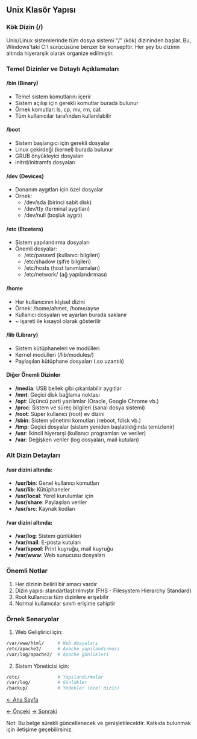 

## Unix Klasör Yapısı

### Kök Dizin (/)
Unix/Linux sistemlerinde tüm dosya sistemi "/" (kök) dizininden başlar. Bu, Windows'taki C:\ sürücüsüne benzer bir konsepttir. Her şey bu dizinin altında hiyerarşik olarak organize edilmiştir.

### Temel Dizinler ve Detaylı Açıklamaları

#### /bin (Binary)
- Temel sistem komutlarını içerir
- Sistem açılışı için gerekli komutlar burada bulunur
- Örnek komutlar: ls, cp, mv, rm, cat
- Tüm kullanıcılar tarafından kullanılabilir

#### /boot
- Sistem başlangıcı için gerekli dosyalar
- Linux çekirdeği (kernel) burada bulunur
- GRUB önyükleyici dosyaları
- initrd/initramfs dosyaları

#### /dev (Devices)
- Donanım aygıtları için özel dosyalar
- Örnek: 
  - /dev/sda (birinci sabit disk)
  - /dev/tty (terminal aygıtları)
  - /dev/null (boşluk aygıtı)

#### /etc (Etcetera)
- Sistem yapılandırma dosyaları
- Önemli dosyalar:
  - /etc/passwd (kullanıcı bilgileri)
  - /etc/shadow (şifre bilgileri)
  - /etc/hosts (host tanımlamaları)
  - /etc/network/ (ağ yapılandırması)

#### /home
- Her kullanıcının kişisel dizini
- Örnek: /home/ahmet, /home/ayse
- Kullanıcı dosyaları ve ayarları burada saklanır
- ~ işareti ile kısayol olarak gösterilir

#### /lib (Library)
- Sistem kütüphaneleri ve modülleri
- Kernel modülleri (/lib/modules/)
- Paylaşılan kütüphane dosyaları (.so uzantılı)

#### Diğer Önemli Dizinler
- **/media**: USB bellek gibi çıkarılabilir aygıtlar
- **/mnt**: Geçici disk bağlama noktası
- **/opt**: Üçüncü parti yazılımlar (Oracle, Google Chrome vb.)
- **/proc**: Sistem ve süreç bilgileri (sanal dosya sistemi)
- **/root**: Süper kullanıcı (root) ev dizini
- **/sbin**: Sistem yönetimi komutları (reboot, fdisk vb.)
- **/tmp**: Geçici dosyalar (sistem yeniden başlatıldığında temizlenir)
- **/usr**: İkincil hiyerarşi (kullanıcı programları ve veriler)
- **/var**: Değişken veriler (log dosyaları, mail kutuları)

### Alt Dizin Detayları

#### /usr dizini altında:
- **/usr/bin**: Genel kullanıcı komutları
- **/usr/lib**: Kütüphaneler
- **/usr/local**: Yerel kurulumlar için
- **/usr/share**: Paylaşılan veriler
- **/usr/src**: Kaynak kodları

#### /var dizini altında:
- **/var/log**: Sistem günlükleri
- **/var/mail**: E-posta kutuları
- **/var/spool**: Print kuyruğu, mail kuyruğu
- **/var/www**: Web sunucusu dosyaları

### Önemli Notlar
1. Her dizinin belirli bir amacı vardır
2. Dizin yapısı standartlaştırılmıştır (FHS - Filesystem Hierarchy Standard)
3. Root kullanıcısı tüm dizinlere erişebilir
4. Normal kullanıcılar sınırlı erişime sahiptir

### Örnek Senaryolar

1. Web Geliştirici için:
```bash
/var/www/html/     # Web dosyaları
/etc/apache2/      # Apache yapılandırması
/var/log/apache2/  # Apache günlükleri
```

2. Sistem Yöneticisi için:
```bash
/etc/              # Yapılandırmalar
/var/log/          # Günlükler
/backup/           # Yedekler (özel dizin)
```


[← Ana Sayfa](Q00_index.tr.md)

[← Önceki](Q00_index.tr.md)
[→ Sonraki](Q00_index.tr.md)


Not: Bu belge sürekli güncellenecek ve genişletilecektir. Katkıda bulunmak için iletişime geçebilirsiniz.
